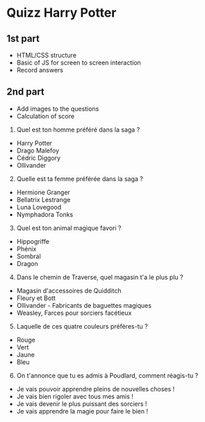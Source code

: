 # Quizz Harry Potter

## 1st part

- HTML/CSS structure
- Basic of JS for screen to screen interaction
- Record answers

## 2nd part

- Add images to the questions
- Calculation of score


1. Quel est ton homme préféré dans la saga ?

- Harry Potter
- Drago Malefoy
- Cédric Diggory
- Ollivander 

2. Quelle est ta femme préférée dans la saga ?

- Hermione Granger
- Bellatrix Lestrange
- Luna Lovegood
- Nymphadora Tonks 

3. Quel est ton animal magique favori ?

- Hippogriffe
- Phénix
- Sombral
- Dragon

4. Dans le chemin de Traverse, quel magasin t'a le plus plu ?

-  Magasin d'accessoires de Quidditch 
- Fleury et Bott
- Ollivander - Fabricants de baguettes magiques
- Weasley, Farces pour sorciers facétieux 


5. Laquelle de ces quatre couleurs préfères-tu ?

- Rouge
- Vert
- Jaune
- Bleu 

6. On t'annonce que tu es admis à Poudlard, comment réagis-tu ?

- Je vais pouvoir apprendre pleins de nouvelles choses !
- Je vais bien rigoler avec tous mes amis !
- Je vais devenir le plus puissant des sorciers !
- Je vais apprendre la magie pour faire le bien !

